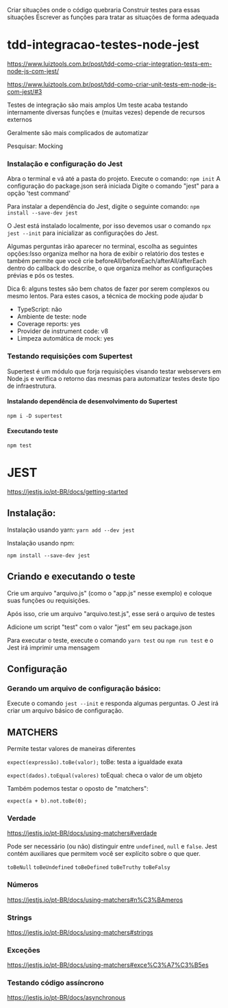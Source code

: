Criar situações onde o código quebraria
Construir testes para essas situações
Escrever as funções para tratar as situações de forma adequada

# tdd-integracao-testes-node-jest

https://www.luiztools.com.br/post/tdd-como-criar-integration-tests-em-node-js-com-jest/

https://www.luiztools.com.br/post/tdd-como-criar-unit-tests-em-node-js-com-jest/#3

Testes de integração são mais amplos
Um teste acaba testando internamente diversas funções e (muitas vezes) depende de recursos externos

Geralmente são mais complicados de automatizar

Pesquisar: Mocking

### Instalação e configuração do Jest

Abra o terminal e vá até a pasta do projeto. Execute o comando: ``` npm init ```
A configuração do package.json será iniciada
Digite o comando "jest" para a opção 'test command'

Para instalar a dependência do Jest, digite o seguinte comando:
``` npm install --save-dev jest ```

O Jest está instalado localmente, por isso devemos usar o comando ``` npx jest --init ``` para inicializar as configurações do Jest.

Algumas perguntas irão aparecer no terminal, escolha as seguintes opções:Isso organiza melhor na hora de exibir o relatório dos testes e também permite que você crie beforeAll/beforeEach/afterAll/afterEach dentro do callback do describe, o que organiza melhor as configurações prévias e pós os testes.

Dica 6: alguns testes são bem chatos de fazer por serem complexos ou mesmo lentos. Para estes casos, a técnica de mocking pode ajudar b
- TypeScript: não
- Ambiente de teste: node
- Coverage reports: yes
- Provider de instrument code: v8
- Limpeza automática de mock: yes


### Testando requisições com Supertest

Supertest é um módulo que forja requisições visando testar webservers em Node.js e verifica o retorno das mesmas para automatizar testes deste tipo de infraestrutura.

#### Instalando dependência de desenvolvimento do Supertest

``` npm i -D supertest ```

#### Executando teste
``` npm test ```

# JEST
https://jestjs.io/pt-BR/docs/getting-started

## Instalação:

Instalação usando yarn:
``` yarn add --dev jest ```

Instalação usando npm:

``` npm install --save-dev jest ```

## Criando e executando o teste

Crie um arquivo "arquivo.js" (como o "app.js" nesse exemplo) e coloque suas funções ou requisições.

Após isso, crie um arquivo "arquivo.test.js", esse será o arquivo de testes

Adicione um script "test" com o valor "jest" em seu package.json

Para executar o teste, execute o comando ``` yarn test ``` ou ``` npm run test ``` e o Jest irá imprimir uma mensagem

## Configuração

### Gerando um arquivo de configuração básico:

Execute o comando ``` jest --init ``` e responda algumas perguntas.
O Jest irá criar um arquivo básico de configuração.

## MATCHERS

Permite testar valores de maneiras diferentes

``` expect(expressão).toBe(valor); ``` toBe: testa a igualdade exata

``` expect(dados).toEqual(valores) ``` toEqual: checa o valor de um objeto

Também podemos testar o oposto de "matchers":

``` expect(a + b).not.toBe(0); ```

### Verdade

https://jestjs.io/pt-BR/docs/using-matchers#verdade

Pode ser necessário (ou não) distinguir entre ``` undefined ```, ``` null ``` e ``` false ```. Jest contém auxiliares que permitem você ser explícito sobre o que quer.

``` toBeNull ```
``` toBeUndefined ```
``` toBeDefined ```
``` toBeTruthy ```
``` toBeFalsy ```

### Números

https://jestjs.io/pt-BR/docs/using-matchers#n%C3%BAmeros

### Strings

https://jestjs.io/pt-BR/docs/using-matchers#strings

### Exceções

https://jestjs.io/pt-BR/docs/using-matchers#exce%C3%A7%C3%B5es

### Testando código assíncrono

https://jestjs.io/pt-BR/docs/asynchronous

